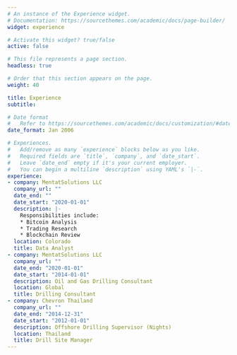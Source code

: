 ```yaml
---
# An instance of the Experience widget.
# Documentation: https://sourcethemes.com/academic/docs/page-builder/
widget: experience

# Activate this widget? true/false
active: false

# This file represents a page section.
headless: true

# Order that this section appears on the page.
weight: 40

title: Experience
subtitle:

# Date format
#   Refer to https://sourcethemes.com/academic/docs/customization/#date-format
date_format: Jan 2006

# Experiences.
#   Add/remove as many `experience` blocks below as you like.
#   Required fields are `title`, `company`, and `date_start`.
#   Leave `date_end` empty if it's your current employer.
#   You can begin a multiline `description` using YAML's `|-`.
experience:
- company: MentatSolutions LLC
  company_url: ""
  date_end: ""
  date_start: "2020-01-01"
  description: |-
    Responsibilities include:
    * Bitcoin Analysis
    * Trading Research
    * Blockchain Review
  location: Colorado
  title: Data Analyst
- company: MentatSolutions LLC
  company_url: ""
  date_end: "2020-01-01"
  date_start: "2014-01-01"
  description: Oil and Gas Drilling Consultant
  location: Global
  title: Drilling Consultant
- company: Chevron Thailand
  company_url: ""
  date_end: "2014-12-31"
  date_start: "2012-01-01"
  description: Offshore Drilling Supervisor (Nights)
  location: Thailand
  title: Drill Site Manager
---
```

